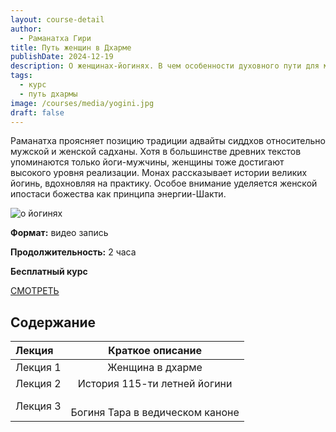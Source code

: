 ```yaml
---
layout: course-detail
author:
  - Раманатха Гири
title: Путь женщин в Дхарме
publishDate: 2024-12-19
description: О женщинах-йогинях. В чем особенности духовного пути для матаджи.
tags:
  - курс
  - путь дхармы
image: /courses/media/yogini.jpg
draft: false
---
```


Раманатха проясняет позицию традиции адвайты сиддхов относительно мужской и женской садханы. Хотя в большинстве древних текстов упоминаются только йоги-мужчины, женщины тоже достигают высокого уровня реализации. Монах рассказывает истории великих йогинь, вдохновляя на практику. Особое внимание уделяется женской ипостаси божества как принципа энергии-Шакти.

![о йогинях](https://import.cdn.thinkific.com/971945%2Fcustom_site_themes%2Fid%2Fe68u2g7yRhG9mzoI9lj2_woman.jpg)


**Формат:** видео запись

**Продолжительность:** 2 часа

**Бесплатный курс**

<div class="buy-link">

[СМОТРЕТЬ](https://www.dattatreya.space/enroll/3120744?et=free)
</div>

## Содержание
| Лекция   |          Краткое описание           |
| :------- | :---------------------------------: |
| Лекция 1 |          Женщина в дхарме           |
| Лекция 2 |   История 115-ти летней йогини    |
| Лекция 3 | <br>Богиня Тара в ведическом каноне |



